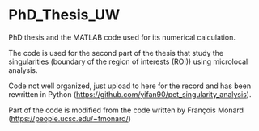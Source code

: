 ﻿# PhD_Thesis_UW
 
 PhD thesis and the MATLAB code used for its numerical calculation.
 
 The code is used for the second part of the thesis that study the singularities (boundary of the region of interests (ROI)) using microlocal analysis.
 
 Code not well organized, just upload to here for the record and has been rewritten in Python (https://github.com/yifan90/pet_singularity_analysis).
 
 Part of the code is modified from the code written by François Monard (https://people.ucsc.edu/~fmonard/)
